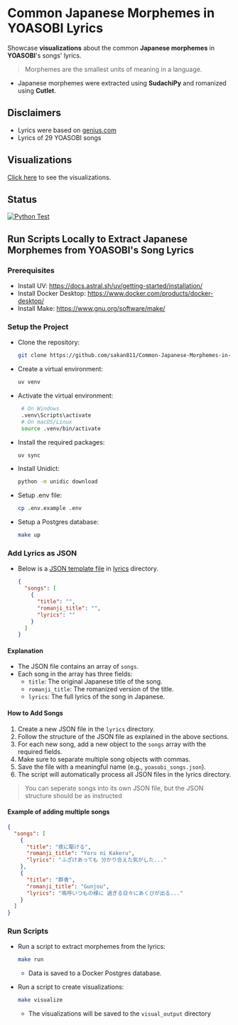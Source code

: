 # Common Japanese Morphemes in YOASOBI Lyrics

Showcase **visualizations** about the common **Japanese morphemes** in **YOASOBI**'s songs' lyrics.

> Morphemes are the smallest units of meaning in a language.

- Japanese morphemes were extracted using **SudachiPy** and romanized using **Cutlet**.

## Disclaimers

- Lyrics were based on [genius.com](https://genius.com/artists/Yoasobi)
- Lyrics of 29 YOASOBI songs

## Visualizations

[Click here](./docs/VISUALS.md) to see the visualizations.

## Status

[![Python Test](https://github.com/sakan811/Common-Japanese-Morphemes-in-YOASOBI-Lyrics/actions/workflows/python-test.yml/badge.svg)](https://github.com/sakan811/Common-Japanese-Morphemes-in-YOASOBI-Lyrics/actions/workflows/python-test.yml)

## Run Scripts Locally to Extract Japanese Morphemes from YOASOBI's Song Lyrics

### Prerequisites

- Install UV: <https://docs.astral.sh/uv/getting-started/installation/>
- Install Docker Desktop: <https://www.docker.com/products/docker-desktop/>
- Install Make: <https://www.gnu.org/software/make/>

### Setup the Project

- Clone the repository:

  ```bash
  git clone https://github.com/sakan811/Common-Japanese-Morphemes-in-YOASOBI-Lyrics.git 
  ```

- Create a virtual environment:

  ```bash
  uv venv
  ```

- Activate the virtual environment:

  ```bash
   # On Windows
   .venv\Scripts\activate
   # On macOS/Linux
   source .venv/bin/activate
  ```

- Install the required packages:

  ```bash
  uv sync
  ```

- Install Unidict:

  ```bash
  python -m unidic download
  ```

- Setup .env file:

  ```bash
  cp .env.example .env
  ```

- Setup a Postgres database:

  ```bash
  make up
  ```

### Add Lyrics as JSON

- Below is a [JSON template file](./lyrics/template.json) in [lyrics](./lyrics/) directory.

  ```json
  {
    "songs": [
      {
        "title": "",
        "romanji_title": "",
        "lyrics": ""
      }
    ]
  }
  ```

#### Explanation

- The JSON file contains an array of `songs`.
- Each song in the array has three fields:
  - `title`: The original Japanese title of the song.
  - `romanji_title`: The romanized version of the title.
  - `lyrics`: The full lyrics of the song in Japanese.

#### How to Add Songs

1. Create a new JSON file in the `lyrics` directory.
2. Follow the structure of the JSON file as explained in the above sections.
3. For each new song, add a new object to the `songs` array with the required fields.
4. Make sure to separate multiple song objects with commas.
5. Save the file with a meaningful name (e.g., `yoasobi_songs.json`).
6. The script will automatically process all JSON files in the lyrics directory.

> You can seperate songs into its own JSON file, but the JSON structure should be as instructed

#### Example of adding multiple songs

```json
{
  "songs": [
    {
      "title": "夜に駆ける",
      "romanji_title": "Yoru ni Kakeru",
      "lyrics": "ふざけあっても 分かり合えた気がした..."
    },
    {
      "title": "群青",
      "romanji_title": "Gunjou",
      "lyrics": "嗚呼いつもの様に 過ぎる日々にあくびが出る..."
    }
  ]
}
```

### Run Scripts

- Run a script to extract morphemes from the lyrics:

  ```bash
  make run
  ```

  - Data is saved to a Docker Postgres database.

- Run a script to create visualizations:

  ```bash
  make visualize
  ```

  - The visualizations will be saved to the `visual_output` directory
